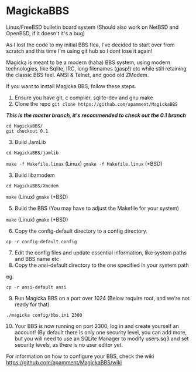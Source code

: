 # MagickaBBS
Linux/FreeBSD bulletin board system (Should also work on NetBSD and OpenBSD, if it doesn't it's a bug)

As I lost the code to my initial BBS flea, I've decided to start over from scratch and this time I'm using git hub so I dont
lose it again!

Magicka is meant to be a modern (haha) BBS system, using modern technologies, like Sqlite, IRC, long filenames (gasp!) etc
while still retaining the classic BBS feel. ANSI & Telnet, and good old ZModem.

If you want to install Magicka BBS, follow these steps.

1. Ensure you have git, c compiler, sqlite-dev and gnu make
2. Clone the repo `git clone https://github.com/apamment/MagickaBBS`

***This is the master branch, it's recommended to check out the 0.1 branch***
    
    cd MagickaBBS/
    git checkout 0.1   


3. Build JamLib

  `cd MagickaBBS/jamlib`
  
 
  `make -f Makefile.linux` (Linux) `gmake -f Makefile.linux` (*BSD)

3. Build libzmodem

  `cd MagickaBBS/Xmodem`
  
 
  `make` (Linux) `gmake` (*BSD)
  
5. Build the BBS (You may have to adjust the Makefile for your system)

  `make` (Linux) `gmake` (*BSD)
     
6. Copy the config-default directory to a config directory.

  `cp -r config-default config`

7. Edit the config files and update essential information, like system paths and BBS name etc
8. Copy the ansi-default directory to the one specified in your system path

  eg.
  
  `cp -r ansi-default ansi`
  
9. Run Magicka BBS on a port over 1024 (Below require root, and we're not ready for that).

  `./magicka config/bbs.ini 2300`
  
10. Your BBS is now running on port 2300, log in and create yourself an account! (By default there is only one security level, you can add more, 
but you will need to use an SQLite Manager to modify users.sq3 and set security levels, as there is no user editor yet.

For information on how to configure your BBS, check the wiki https://github.com/apamment/MagickaBBS/wiki
